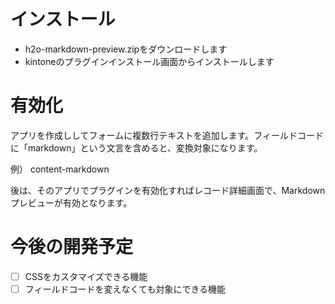 # インストール

- h2o-markdown-preview.zipをダウンロードします
- kintoneのプラグインインストール画面からインストールします

# 有効化

アプリを作成ししてフォームに複数行テキストを追加します。フィールドコードに「markdown」という文言を含めると、変換対象になります。

例） content-markdown

後は、そのアプリでプラグインを有効化すればレコード詳細画面で、Markdownプレビューが有効となります。

# 今後の開発予定

- [ ] CSSをカスタマイズできる機能
- [ ] フィールドコードを変えなくても対象にできる機能